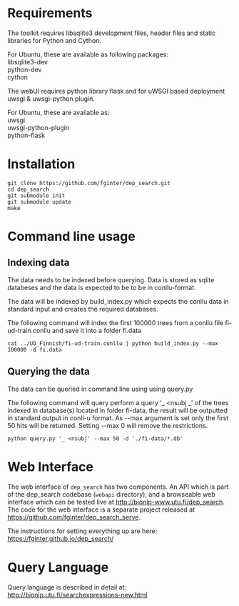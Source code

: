 Requirements
============

The toolkit requires libsqlite3 development files, header files and static libraries for Python and Cython.

For Ubuntu, these are available as following packages:  
libsqlite3-dev  
python-dev  
cython  

The webUI requires python library flask and for uWSGI based deployment uwsgi & uwsgi-python plugin.

For Ubuntu, these are available as:  
    uwsgi  
    uwsgi-python-plugin  
    python-flask  

Installation
============

    git clone https://github.com/fginter/dep_search.git   
    cd dep_search
    git submodule init   
    git submodule update   
    make   

Command line usage
==================

Indexing data
-------------

The data needs to be indexed before querying. Data is stored as sqlite databeses and the data is expected to be to be in conllu-format.

The data will be indexed by build_index.py which expects the conllu data in standard input and creates the required databases.

The following command will index the first 100000 trees from a conllu file fi-ud-train.conllu and save it into a folder fi.data  

    cat ../UD_Finnish/fi-ud-train.conllu | python build_index.py --max 100000 -d fi.data  

Querying the data
-----------------

The data can be queried in command line using using query.py  

The following command will query perform a query '_ <nsubj _' of the trees indexed in database(s) located in folder fi-data, the result will be outputted in standard output in conll-u format. As --max argument is set only the first 50 hits will be returned. Setting --max 0 will remove the restrictions. 

    python query.py '_ <nsubj' --max 50 -d './fi-data/*.db'  


Web Interface
=============

The web interface of `dep_search` has two components. An API which is part of the dep_search codebase (`webapi` directory), and a browseable web interface which can be tested live at http://bionlp-www.utu.fi/dep_search. The code for the web interface is a separate project released at https://github.com/fginter/dep_search_serve.

The instructions for setting everything up are here: https://fginter.github.io/dep_search/

Query Language
==============

Query language is described in detail at: http://bionlp.utu.fi/searchexpressions-new.html

